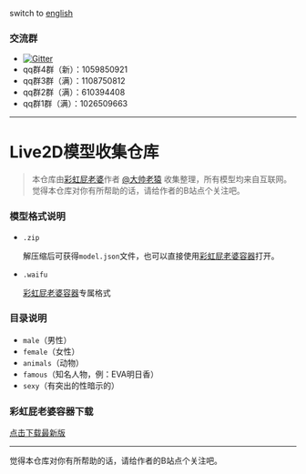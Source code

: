 switch to [english](README_en.md)

### 交流群

- [![Gitter](https://badges.gitter.im/rainbow1024/community.svg)](https://gitter.im/rainbow1024/community?utm_source=badge&utm_medium=badge&utm_campaign=pr-badge)
- qq群4群（新）：1059850921
- qq群3群（满）：1108750812
- qq群2群（满）：610394408
- qq群1群（满）：1026509663

---

# Live2D模型收集仓库

> 本仓库由[彩虹屁老婆](https://github.com/ezshine/live2d-model-collections/releases)作者 [@大帅老猿](https://space.bilibili.com/422646817) 收集整理，所有模型均来自互联网。觉得本仓库对你有所帮助的话，请给作者的B站点个关注吧。

### 模型格式说明

- `.zip`

  解压缩后可获得`model.json`文件，也可以直接使用[彩虹屁老婆容器](https://github.com/ezshine/live2d-model-collections/releases)打开。

- `.waifu`

  [彩虹屁老婆容器](https://github.com/ezshine/live2d-model-collections/releases)专属格式

### 目录说明

- `male`（男性）
- `female`（女性）
- `animals`（动物）
- `famous`（知名人物，例：EVA明日香）
- `sexy`（有突出的性暗示的）

### 彩虹屁老婆容器下载

[点击下载最新版](https://github.com/ezshine/live2d-model-collections/releases)


---

觉得本仓库对你有所帮助的话，请给作者的B站点个关注吧。
